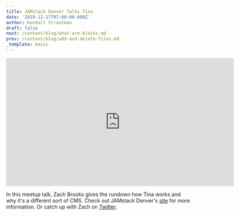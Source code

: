 ```yaml
---
title: JAMstack Denver Talks Tina
date: '2019-12-17T07:00:00.000Z'
author: Kendall Strautman
draft: false
next: /content/blog/what-are-blocks.md
prev: /content/blog/add-and-delete-files.md
_template: basic
---
```


<iframe width="620" height="348" src="https://www.youtube.com/embed/LhBH9RTEK78?start=234" frameborder="0" allow="accelerometer; autoplay; encrypted-media; gyroscope; picture-in-picture" allowfullscreen></iframe>

In this meetup talk, Zach Brooks gives the rundown how Tina works and why it's a different sort of CMS. Check out JAMstack Denver's [site](https://jamstackdenver.org/) for more information. Or catch up with Zach on [Twitter](https://twitter.com/Zacann0n).
